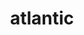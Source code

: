 ---
title: "atlantic"
url: /barcelona/atlantic-avenida-fuerzas-armadas/
shop: piezas de automóviles
---